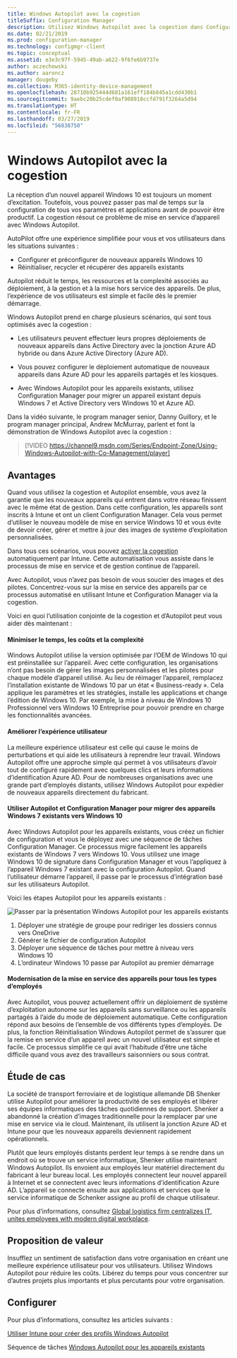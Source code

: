 ```yaml
---
title: Windows Autopilot avec la cogestion
titleSuffix: Configuration Manager
description: Utilisez Windows Autopilot avec la cogestion dans Configuration Manager pour simplifier la configuration de nouveaux appareils Windows 10.
ms.date: 02/21/2019
ms.prod: configuration-manager
ms.technology: configmgr-client
ms.topic: conceptual
ms.assetid: e3e3c97f-5945-49ab-a622-9f6fe6b9737e
author: aczechowski
ms.author: aaroncz
manager: dougeby
ms.collection: M365-identity-device-management
ms.openlocfilehash: 28710b925444d681a161eff184b845a1cdd430b1
ms.sourcegitcommit: 9aebc20b25cdef0af908918ccfd791f3264a5d94
ms.translationtype: HT
ms.contentlocale: fr-FR
ms.lasthandoff: 03/27/2019
ms.locfileid: "56838750"
---
```

# <a name="windows-autopilot-with-co-management"></a>Windows Autopilot avec la cogestion

La réception d’un nouvel appareil Windows 10 est toujours un moment d’excitation. Toutefois, vous pouvez passer pas mal de temps sur la configuration de tous vos paramètres et applications avant de pouvoir être productif. La cogestion résout ce problème de mise en service d’appareil avec Windows Autopilot.

AutoPilot offre une expérience simplifiée pour vous et vos utilisateurs dans les situations suivantes :
- Configurer et préconfigurer de nouveaux appareils Windows 10  
- Réinitialiser, recycler et récupérer des appareils existants  

Autopilot réduit le temps, les ressources et la complexité associés au déploiement, à la gestion et à la mise hors service des appareils. De plus, l’expérience de vos utilisateurs est simple et facile dès le premier démarrage.

Windows Autopilot prend en charge plusieurs scénarios, qui sont tous optimisés avec la cogestion :

- Les utilisateurs peuvent effectuer leurs propres déploiements de nouveaux appareils dans Active Directory avec la jonction Azure AD hybride ou dans Azure Active Directory (Azure AD).  

- Vous pouvez configurer le déploiement automatique de nouveaux appareils dans Azure AD pour les appareils partagés et les kiosques.  

- Avec Windows Autopilot pour les appareils existants, utilisez Configuration Manager pour migrer un appareil existant depuis Windows 7 et Active Directory vers Windows 10 et Azure AD.  

Dans la vidéo suivante, le program manager senior, Danny Guillory, et le program manager principal, Andrew McMurray, parlent et font la démonstration de Windows Autopilot avec la cogestion :

> [!VIDEO https://channel9.msdn.com/Series/Endpoint-Zone/Using-Windows-Autopilot-with-Co-Management/player]



## <a name="benefits"></a>Avantages

Quand vous utilisez la cogestion et Autopilot ensemble, vous avez la garantie que les nouveaux appareils qui entrent dans votre réseau finissent avec le même état de gestion. Dans cette configuration, les appareils sont inscrits à Intune et ont un client Configuration Manager.  Cela vous permet d’utiliser le nouveau modèle de mise en service Windows 10 et vous évite de devoir créer, gérer et mettre à jour des images de système d’exploitation personnalisées. 

Dans tous ces scénarios, vous pouvez [activer la cogestion](/sccm/comanage/how-to-prepare-win10) automatiquement par Intune. Cette automatisation vous assiste dans le processus de mise en service et de gestion continue de l’appareil.

Avec Autopilot, vous n’avez pas besoin de vous soucier des images et des pilotes. Concentrez-vous sur la mise en service des appareils par ce processus automatisé en utilisant Intune et Configuration Manager via la cogestion.


Voici en quoi l’utilisation conjointe de la cogestion et d’Autopilot peut vous aider dès maintenant :

#### <a name="reduce-time-costs-and-complexity"></a>Minimiser le temps, les coûts et la complexité
Windows Autopilot utilise la version optimisée par l’OEM de Windows 10 qui est préinstallée sur l’appareil. Avec cette configuration, les organisations n’ont pas besoin de gérer les images personnalisées et les pilotes pour chaque modèle d’appareil utilisé. Au lieu de réimager l’appareil, remplacez l’installation existante de Windows 10 par un état « Business-ready ». Cela applique les paramètres et les stratégies, installe les applications et change l’édition de Windows 10. Par exemple, la mise à niveau de Windows 10 Professionnel vers Windows 10 Entreprise pour pouvoir prendre en charge les fonctionnalités avancées.

#### <a name="improve-the-user-experience"></a>Améliorer l’expérience utilisateur
La meilleure expérience utilisateur est celle qui cause le moins de perturbations et qui aide les utilisateurs à reprendre leur travail. Windows Autopilot offre une approche simple qui permet à vos utilisateurs d’avoir tout de configuré rapidement avec quelques clics et leurs informations d’identification Azure AD. Pour de nombreuses organisations avec une grande part d’employés distants, utilisez Windows Autopilot pour expédier de nouveaux appareils directement du fabricant.

#### <a name="use-autopilot-and-configuration-manager-to-migrate-existing-windows-7-devices-to-windows-10"></a>Utiliser Autopilot et Configuration Manager pour migrer des appareils Windows 7 existants vers Windows 10
Avec Windows Autopilot pour les appareils existants, vous créez un fichier de configuration et vous le déployez avec une séquence de tâches Configuration Manager. Ce processus migre facilement les appareils existants de Windows 7 vers Windows 10. Vous utilisez une image Windows 10 de signature dans Configuration Manager et vous l’appliquez à l’appareil Windows 7 existant avec la configuration Autopilot. Quand l’utilisateur démarre l’appareil, il passe par le processus d’intégration basé sur les utilisateurs Autopilot.

Voici les étapes Autopilot pour les appareils existants :

![Passer par la présentation Windows Autopilot pour les appareils existants](media/autopilot-for-existing-devices.png)

1. Déployer une stratégie de groupe pour rediriger les dossiers connus vers OneDrive
2. Générer le fichier de configuration Autopilot
3. Déployer une séquence de tâches pour mettre à niveau vers Windows 10
4. L’ordinateur Windows 10 passe par Autopilot au premier démarrage

#### <a name="modernizing-device-provisioning-for-all-types-of-workers"></a>Modernisation de la mise en service des appareils pour tous les types d’employés
Avec Autopilot, vous pouvez actuellement offrir un déploiement de système d’exploitation autonome sur les appareils sans surveillance ou les appareils partagés à l’aide du mode de déploiement automatique. Cette configuration répond aux besoins de l’ensemble de vos différents types d’employés. De plus, la fonction Réinitialisation Windows Autopilot permet de s’assurer que la remise en service d’un appareil avec un nouvel utilisateur est simple et facile. Ce processus simplifie ce qui avait l’habitude d’être une tâche difficile quand vous avez des travailleurs saisonniers ou sous contrat. 



## <a name="case-study"></a>Étude de cas

La société de transport ferroviaire et de logistique allemande DB Shenker utilise Autopilot pour améliorer la productivité de ses employés et libérer ses équipes informatiques des tâches quotidiennes de support. Shenker a abandonné la création d’images traditionnelle pour la remplacer par une mise en service via le cloud. Maintenant, ils utilisent la jonction Azure AD et Intune pour que les nouveaux appareils deviennent rapidement opérationnels. 

Plutôt que leurs employés distants perdent leur temps à se rendre dans un endroit où se trouve un service informatique, Shenker utilise maintenant Windows Autopilot. Ils envoient aux employés leur matériel directement du fabricant à leur bureau local. Les employés connectent leur nouvel appareil à Internet et se connectent avec leurs informations d’identification Azure AD. L’appareil se connecte ensuite aux applications et services que le service informatique de Schenker assigne au profil de chaque utilisateur.

Pour plus d’informations, consultez [Global logistics firm centralizes IT, unites employees with modern digital workplace](https://customers.microsoft.com/story/db-schenker-travel-transportation-windows-10).



## <a name="value-proposition"></a>Proposition de valeur

Insufflez un sentiment de satisfaction dans votre organisation en créant une meilleure expérience utilisateur pour vos utilisateurs. Utilisez Windows Autopilot pour réduire les coûts. Libérez du temps pour vous concentrer sur d’autres projets plus importants et plus percutants pour votre organisation.



## <a name="configure"></a>Configurer

Pour plus d’informations, consultez les articles suivants :

[Utiliser Intune pour créer des profils Windows Autopilot](https://docs.microsoft.com/intune/enrollment-autopilot)

Séquence de tâches [Windows Autopilot pour les appareils existants](/sccm/osd/deploy-use/windows-autopilot-for-existing-devices)

